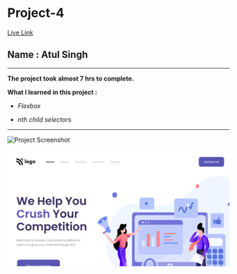 # Project-4

[Live Link](https://atul-ineuron-project.netlify.app/ "Netlify")

## Name : Atul Singh

---

**The project took almost 7 hrs to complete.**

**What I learned in this project :**

- _Flexbox_

- _nth child selectors_

---

![Project Screenshot](https://img.shields.io/badge/LiveClass-Project--4-blue)

![LCO](./thumbnail.png)
